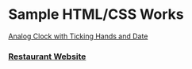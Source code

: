 <h1>Sample HTML/CSS Works</h1>
<a href=>Analog Clock with Ticking Hands and Date</h3>
<h3>Restaurant Website</h3>
